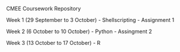 CMEE Coursework Repository

Week 1 (29 September to 3 October) - Shellscripting - Assignment 1

Week 2 (6 October to 10 October) - Python - Assingment 2

Week 3 (13 October to 17 October) - R